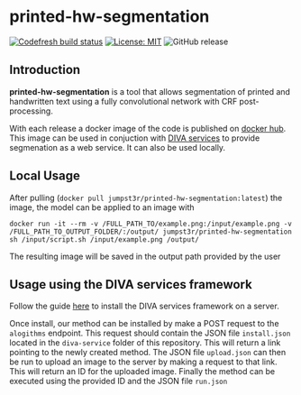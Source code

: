 # printed-hw-segmentation

[![Codefresh build status]( https://g.codefresh.io/api/badges/pipeline/jumpst3r/Jumpst3r%2FBscThesis%2FBuildTestPush?branch=production&key=eyJhbGciOiJIUzI1NiJ9.NWNhYTQwZDAyYTE1MmZmMGQ2Y2FjOGM1.t3CzjCcStPDcqAcTi1nh8zpYB_E3tQmnemqSgDTbyQM&type=cf-1)]( https://g.codefresh.io/pipelines/BuildTestPush/builds?repoOwner=Jumpst3r&repoName=printed-hw-segmentation&serviceName=Jumpst3r%2Fprinted-hw-segmentation&filter=trigger:build~Build;branch:production;pipeline:5caa428088545f2b9e9e45e9~BuildTestPush) [![License: MIT](https://img.shields.io/badge/License-MIT-yellow.svg)](https://opensource.org/licenses/MIT) ![GitHub release](https://img.shields.io/github/release/jumpst3r/printed-hw-segmentation.svg)



## Introduction

**printed-hw-segmentation** is a tool that allows segmentation of printed and handwritten text using a fully convolutional network with CRF post-processing.

With each release a docker image of the code is published on [docker hub](https://cloud.docker.com/repository/docker/jumpst3r/printed-hw-segmentation). This image can be used in conjuction with [DIVA services](https://github.com/lunactic/DIVAServices) to provide segmenation as a web service. It can also be used locally.

## Local Usage

After pulling (`docker pull jumpst3r/printed-hw-segmentation:latest`) the image, the model can be applied to an image with 

`docker run -it --rm -v /FULL_PATH_TO/example.png:/input/example.png -v /FULL_PATH_TO_OUTPUT_FOLDER/:/output/ jumpst3r/printed-hw-segmentation sh /input/script.sh /input/example.png /output/`

The resulting image will be saved in the output path provided by the user

## Usage using the DIVA services framework

Follow the guide [here](https://lunactic.github.io/DIVAServicesweb/articles/installation/) to install the DIVA services framework on a server.

Once install, our method can be installed by make a POST request to the `alogithms` endpoint. This request should contain the JSON file `install.json` located in the `diva-service` folder of this repository. This will return a link pointing to the newly created method. The JSON file `upload.json` can then be run to upload an image to the server by making a request to that link. This will return an ID for the uploaded image. Finally the method can be executed using the provided ID and the JSON file `run.json` 
